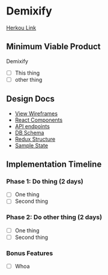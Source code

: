# Demixify

[Herkou Link](http://demixify.herokuapp.com)

## Minimum Viable Product

Demixify

- [ ] This thing
- [ ] other thing

## Design Docs
* [View Wireframes](wireframes)
* [React Components](component-hierarchy.md)
* [API endpoints](api-endpoints.md)
* [DB Schema](schema.md)
* [Redux Structure](redux-structure.md)
* [Sample State](sample-state.md)

## Implementation Timeline

### Phase 1: Do thing (2 days)
- [ ] One thing
- [ ] Second thing

### Phase 2: Do other thing (2 days)
- [ ] One thing
- [ ] Second thing

### Bonus Features
- [ ] Whoa
